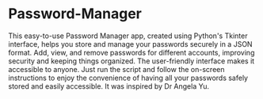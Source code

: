 # Password-Manager

This easy-to-use Password Manager app, created using Python's Tkinter interface, helps you store and manage your passwords securely in a JSON format. Add, view, and remove passwords for different accounts, improving security and keeping things organized. The user-friendly interface makes it accessible to anyone. Just run the script and follow the on-screen instructions to enjoy the convenience of having all your passwords safely stored and easily accessible. It was inspired by Dr Angela Yu.
